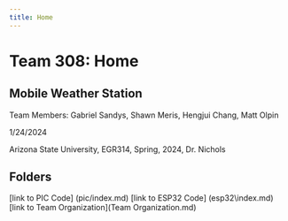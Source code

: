 ```yaml
---
title: Home
---
```


# Team 308: Home

## Mobile Weather Station

Team Members: Gabriel Sandys, Shawn Meris, Hengjui Chang, Matt Olpin

1/24/2024

Arizona State University, EGR314, Spring, 2024, Dr. Nichols

## Folders

[link to PIC Code] (pic/index.md)
[link to ESP32 Code] (esp32\index.md)
[link to Team Organization](Team Organization.md)

